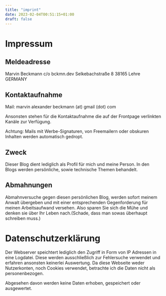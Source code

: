 ```yaml
---
title: "imprint"
date: 2023-02-04T00:51:15+01:00
draft: false
---
```


# Impressum

## Meldeadresse

Marvin Beckmann
c/o bckmn.dev
Selkebachstraße 8
38165 Lehre
GERMANY

## Kontaktaufnahme

Mail: marvin alexander beckmann (at) gmail (dot) com

Ansonsten stehen für die Kontaktaufnahme die auf der Frontpage verlinkten Kanäle zur Verfügung.

Achtung:
Mails mit Werbe-Signaturen, von Freemailern oder obskuren Inhalten werden automatisch gedropt.

## Zweck

Dieser Blog dient lediglich als Profil für mich und meine Person. In den Blogs werden persönliche, sowie technische Themen behandelt.

## Abmahnungen

Abmahnversuche gegen diesen persönlichen Blog, werden sofort meinem Anwalt übergeben und mit einer entsprechenden Gegenforderung für meinen Arbeitsaufwand versehen. Also sparen Sie sich die Mühe und denken sie über Ihr Leben nach.(Schade, dass man sowas überhaupt schreiben muss.)

# Datenschutzerklärung
Der Webserver speichtert lediglich den Zugriff in Form von IP Adressen in eine Logdatei. Diese werden ausschließlich zur Fehlersuche verwendet und erfahren ansonsten keinerlei Auswertung. Da diese Webseite weder Nutzerkonten, noch Cookies verwendet, betrachte ich die Daten nicht als personenbezogen.

Abgesehen davon werden keine Daten erhoben, gespeichert oder ausgewertet.